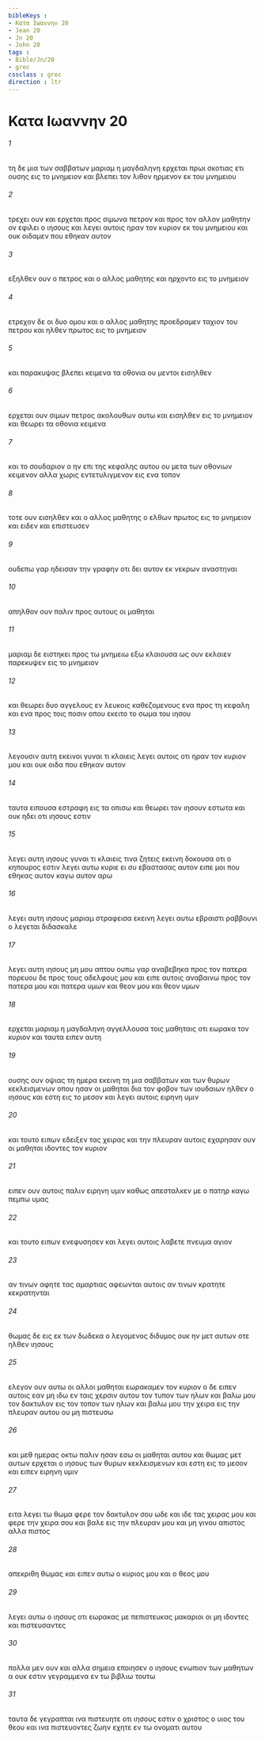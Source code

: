 ```yaml
---
bibleKeys : 
- Κατα Iωαννην 20
- Jean 20
- Jn 20
- John 20
tags : 
- Bible/Jn/20
- grec
cssclass : grec
direction : ltr
---
```


# Κατα Iωαννην 20

###### 1
τη δε μια των σαββατων μαριαμ η μαγδαληνη ερχεται πρωι σκοτιας ετι ουσης εις το μνημειον και βλεπει τον λιθον ηρμενον εκ του μνημειου
###### 2
τρεχει ουν και ερχεται προς σιμωνα πετρον και προς τον αλλον μαθητην ον εφιλει ο ιησους και λεγει αυτοις ηραν τον κυριον εκ του μνημειου και ουκ οιδαμεν που εθηκαν αυτον
###### 3
εξηλθεν ουν ο πετρος και ο αλλος μαθητης και ηρχοντο εις το μνημειον
###### 4
ετρεχον δε οι δυο ομου και ο αλλος μαθητης προεδραμεν ταχιον του πετρου και ηλθεν πρωτος εις το μνημειον
###### 5
και παρακυψας βλεπει κειμενα τα οθονια ου μεντοι εισηλθεν
###### 6
ερχεται ουν σιμων πετρος ακολουθων αυτω και εισηλθεν εις το μνημειον και θεωρει τα οθονια κειμενα
###### 7
και το σουδαριον ο ην επι της κεφαλης αυτου ου μετα των οθονιων κειμενον αλλα χωρις εντετυλιγμενον εις ενα τοπον
###### 8
τοτε ουν εισηλθεν και ο αλλος μαθητης ο ελθων πρωτος εις το μνημειον και ειδεν και επιστευσεν
###### 9
ουδεπω γαρ ηδεισαν την γραφην οτι δει αυτον εκ νεκρων αναστηναι
###### 10
απηλθον ουν παλιν προς αυτους οι μαθηται
###### 11
μαριαμ δε ειστηκει προς τω μνημειω εξω κλαιουσα ως ουν εκλαιεν παρεκυψεν εις το μνημειον
###### 12
και θεωρει δυο αγγελους εν λευκοις καθεζομενους ενα προς τη κεφαλη και ενα προς τοις ποσιν οπου εκειτο το σωμα του ιησου
###### 13
λεγουσιν αυτη εκεινοι γυναι τι κλαιεις λεγει αυτοις οτι ηραν τον κυριον μου και ουκ οιδα που εθηκαν αυτον
###### 14
ταυτα ειπουσα εστραφη εις τα οπισω και θεωρει τον ιησουν εστωτα και ουκ ηδει οτι ιησους εστιν
###### 15
λεγει αυτη ιησους γυναι τι κλαιεις τινα ζητεις εκεινη δοκουσα οτι ο κηπουρος εστιν λεγει αυτω κυριε ει συ εβαστασας αυτον ειπε μοι που εθηκας αυτον καγω αυτον αρω
###### 16
λεγει αυτη ιησους μαριαμ στραφεισα εκεινη λεγει αυτω εβραιστι ραββουνι ο λεγεται διδασκαλε
###### 17
λεγει αυτη ιησους μη μου απτου ουπω γαρ αναβεβηκα προς τον πατερα πορευου δε προς τους αδελφους μου και ειπε αυτοις αναβαινω προς τον πατερα μου και πατερα υμων και θεον μου και θεον υμων
###### 18
ερχεται μαριαμ η μαγδαληνη αγγελλουσα τοις μαθηταις οτι εωρακα τον κυριον και ταυτα ειπεν αυτη
###### 19
ουσης ουν οψιας τη ημερα εκεινη τη μια σαββατων και των θυρων κεκλεισμενων οπου ησαν οι μαθηται δια τον φοβον των ιουδαιων ηλθεν ο ιησους και εστη εις το μεσον και λεγει αυτοις ειρηνη υμιν
###### 20
και τουτο ειπων εδειξεν τας χειρας και την πλευραν αυτοις εχαρησαν ουν οι μαθηται ιδοντες τον κυριον
###### 21
ειπεν ουν αυτοις παλιν ειρηνη υμιν καθως απεσταλκεν με ο πατηρ καγω πεμπω υμας
###### 22
και τουτο ειπων ενεφυσησεν και λεγει αυτοις λαβετε πνευμα αγιον
###### 23
αν τινων αφητε τας αμαρτιας αφεωνται αυτοις αν τινων κρατητε κεκρατηνται
###### 24
θωμας δε εις εκ των δωδεκα ο λεγομενος διδυμος ουκ ην μετ αυτων οτε ηλθεν ιησους
###### 25
ελεγον ουν αυτω οι αλλοι μαθηται εωρακαμεν τον κυριον ο δε ειπεν αυτοις εαν μη ιδω εν ταις χερσιν αυτου τον τυπον των ηλων και βαλω μου τον δακτυλον εις τον τοπον των ηλων και βαλω μου την χειρα εις την πλευραν αυτου ου μη πιστευσω
###### 26
και μεθ ημερας οκτω παλιν ησαν εσω οι μαθηται αυτου και θωμας μετ αυτων ερχεται ο ιησους των θυρων κεκλεισμενων και εστη εις το μεσον και ειπεν ειρηνη υμιν
###### 27
ειτα λεγει τω θωμα φερε τον δακτυλον σου ωδε και ιδε τας χειρας μου και φερε την χειρα σου και βαλε εις την πλευραν μου και μη γινου απιστος αλλα πιστος
###### 28
απεκριθη θωμας και ειπεν αυτω ο κυριος μου και ο θεος μου
###### 29
λεγει αυτω ο ιησους οτι εωρακας με πεπιστευκας μακαριοι οι μη ιδοντες και πιστευσαντες
###### 30
πολλα μεν ουν και αλλα σημεια εποιησεν ο ιησους ενωπιον των μαθητων α ουκ εστιν γεγραμμενα εν τω βιβλιω τουτω
###### 31
ταυτα δε γεγραπται ινα πιστευητε οτι ιησους εστιν ο χριστος ο υιος του θεου και ινα πιστευοντες ζωην εχητε εν τω ονοματι αυτου
